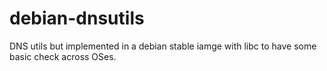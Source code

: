 # debian-dnsutils

DNS utils but implemented in a debian stable iamge with libc to have some basic check across OSes.
